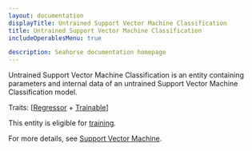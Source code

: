 ```yaml
---
layout: documentation
displayTitle: Untrained Support Vector Machine Classification
title: Untrained Support Vector Machine Classification
includeOperablesMenu: true

description: Seahorse documentation homepage
---
```


Untrained Support Vector Machine Classification is an entity containing parameters and
internal data of an untrained Support Vector Machine Classification model.

Traits:
[[Regressor](../traits/classifier.html) +
[Trainable](../traits/trainable.html)]

This entity is eligible for [training](../operations/train_classifier.html).

For more details, see
[Support Vector Machine](https://en.wikipedia.org/wiki/Support_vector_machine).
